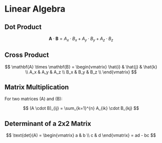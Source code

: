 # Linear Algebra

## Dot Product

$$
\mathbf{A} \cdot \mathbf{B} = A_x \cdot B_x + A_y \cdot B_y + A_z \cdot B_z
$$

## Cross Product

$$
\mathbf{A} \times \mathbf{B} =
\begin{vmatrix}
\hat{i} & \hat{j} & \hat{k} \\
A_x & A_y & A_z \\
B_x & B_y & B_z \\
\end{vmatrix}
$$

## Matrix Multiplication

For two matrices \(A\) and \(B\):

$$
(A \cdot B)_{ij} = \sum_{k=1}^{n} A_{ik} \cdot B_{kj}
$$

## Determinant of a 2x2 Matrix

$$
\text{det}(A) = \begin{vmatrix} a & b \\ c & d \end{vmatrix} = ad - bc
$$

